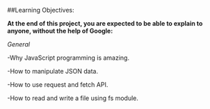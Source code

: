 ##Learning Objectives:

**At the end of this project, you are expected to be able to explain to anyone, without the help of Google:**

_General_

-Why JavaScript programming is amazing.

-How to manipulate JSON data.

-How to use request and fetch API.

-How to read and write a file using fs module.
